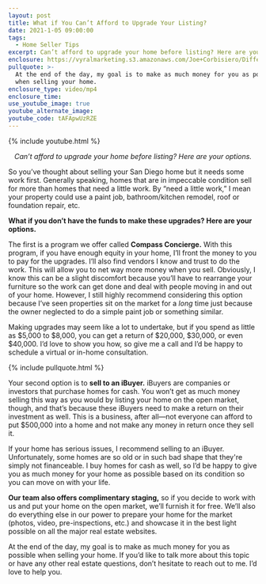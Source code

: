 ```yaml
---
layout: post
title: What if You Can’t Afford to Upgrade Your Listing?
date: 2021-1-05 09:00:00
tags:
  - Home Seller Tips
excerpt: Can’t afford to upgrade your home before listing? Here are your options.
enclosure: https://vyralmarketing.s3.amazonaws.com/Joe+Corbisiero/Different+ways+of+selling+your+home+edited.mp4
pullquote: >-
  At the end of the day, my goal is to make as much money for you as possible
  when selling your home.
enclosure_type: video/mp4
enclosure_time:
use_youtube_image: true
youtube_alternate_image:
youtube_code: tAFApwUzRZE
---
```


{% include youtube.html %}

<p style="text-align: center;"><em>Can’t afford to upgrade your home before listing? Here are your options.</em></p>

So you’ve thought about selling your San Diego home but it needs some work first. Generally speaking, homes that are in impeccable condition sell for more than homes that need a little work. By “need a little work,” I mean your property could use a paint job, bathroom/kitchen remodel, roof or foundation repair, etc.&nbsp;

**What if you don’t have the funds to make these upgrades? Here are your options.&nbsp;**

The first is a program we offer called **Compass Concierge.** With this program, if you have enough equity in your home, I’ll front the money to you to pay for the upgrades. I’ll also find vendors I know and trust to do the work. This will allow you to net way more money when you sell. Obviously, I know this can be a slight discomfort because you’ll have to rearrange your furniture so the work can get done and deal with people moving in and out of your home. However, I still highly recommend considering this option because I’ve seen properties sit on the market for a *long* time just because the owner neglected to do a simple paint job or something similar.&nbsp;

Making upgrades may seem like a lot to undertake, but if you spend as little as $5,000 to $8,000, you can get a return of $20,000, $30,000, or even $40,000. I’d love to show you how, so give me a call and I’d be happy to schedule a virtual or in-home consultation.

{% include pullquote.html %}

Your second option is to **sell to an iBuyer.** iBuyers are companies or investors that purchase homes for cash. You won’t get as much money selling this way as you would by listing your home on the open market, though, and that’s because these iBuyers need to make a return on their investment as well. This is a business, after all—not everyone can afford to put $500,000 into a home and not make any money in return once they sell it.&nbsp;

If your home has serious issues, I recommend selling to an iBuyer. Unfortunately, some homes are so old or in such bad shape that they're simply not financeable. I buy homes for cash as well, so I’d be happy to give you as much money for your home as possible based on its condition so you can move on with your life.&nbsp;

**Our team also offers complimentary staging,** so if you decide to work with us and put your home on the open market, we’ll furnish it for free. We’ll also do everything else in our power to prepare your home for the market (photos, video, pre-inspections, etc.) and showcase it in the best light possible on all the major real estate websites.&nbsp;

At the end of the day, my goal is to make as much money for you as possible when selling your home. If you’d like to talk more about this topic or have any other real estate questions, don’t hesitate to reach out to me. I’d love to help you.
